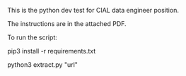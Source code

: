 This is the python dev test for CIAL data engineer position.

The instructions are in the attached PDF.

To run the script:

pip3 install -r requirements.txt

python3 extract.py "url"